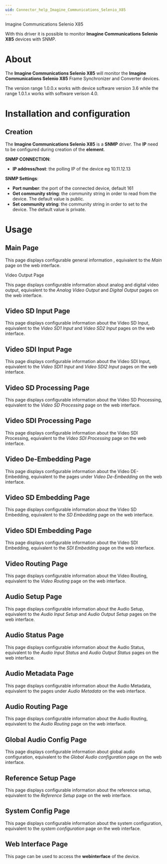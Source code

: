 ```yaml
---
uid: Connector_help_Imagine_Communications_Selenio_X85
---
```


Imagine Communications Selenio X85

With this driver it is possible to monitor **Imagine Communications Selenio X85** devices with SNMP.

# About

The ******Imagine Communications Selenio X85****** will monitor the ******Imagine Communications Selenio X85****** Frame Synchronizer and Converter devices.

The version range 1.0.0.x works with device software version 3.6 while the range 1.0.1.x works with software verison 4.0.

# Installation and configuration

## Creation

The **********Imagine Communications Selenio X85********** is a **SNMP** driver. The **IP** need to be configured during creation of the **element**.

**SNMP CONNECTION**:

- **IP address/host**: the polling IP of the device eg 10.11.12.13

**SNMP Settings**:

- **Port number**: the port of the connected device, default 161
- **Get community string**: the community string in order to read from the device. The default value is public.
- **Set community string**: the community string in order to set to the device. The default value is private.

# Usage

## Main Page

This page displays configurable general information , equivalent to the *Main* page on the web interface.

Video Output Page

This page displays configurable information about analog and digital video output, equivalent to the *Analog Video Output* and *Digital Output* pages on the web interface.

## Video SD Input Page

This page displays configurable information about the Video SD Input, equivalent to the *Video SD1 Input* and *Video SD2 Input* pages on the web interface.

## Video SDI Input Page

This page displays configurable information about the Video SDI Input, equivalent to the *Video SDI1 Input* and *Video SDI2 Input* pages on the web interface.

## Video SD Processing Page

This page displays configurable information about the Video SD Processing, equivalent to the *Video SD Processing* page on the web interface.

## Video SDI Processing Page

This page displays configurable information about the Video SDI Processing, equivalent to the *Video SDI Processing* page on the web interface.

## Video De-Embedding Page

This page displays configurable information about the Video DE-Embedding, equivalent to the pages under *Video De-Embedding* on the web interface.

## Video SD Embedding Page

This page displays configurable information about the Video SD Embedding, equivalent to the *SD Embedding* page on the web interface.

## Video SDI Embedding Page

This page displays configurable information about the Video SDI Embedding, equivalent to the *SDI Embedding* page on the web interface.

## Video Routing Page

This page displays configurable information about the Video Routing, equivalent to the *Video Routing* page on the web interface.

## Audio Setup Page

This page displays configurable information about the Audio Setup, equivalent to the *Audio Input Setup* and *Audio Output Setup* pages on the web interface.

## Audio Status Page

This page displays configurable information about the Audio Status, equivalent to the *Audio Input Status* and *Audio Output Status* pages on the web interface.

## Audio Metadata Page

This page displays configurable information about the Audio Metadata, equivalent to the pages under *Audio Metadata* on the web interface.

## Audio Routing Page

This page displays configurable information about the Audio Routing, equivalent to the *Audio Routing* page on the web interface.

## Global Audio Config Page

This page displays configurable information about global audio configuration, equivalent to the *Global Audio configuration* page on the web interface.

## Reference Setup Page

This page displays configurable information about the reference setup, equivalent to the *Reference Setup* page on the web interface.

## System Config Page

This page displays configurable information about the system configuration, equivalent to the *system configuration* page on the web interface.

## Web Interface Page

This page can be used to access the **webinterface** of the device.

